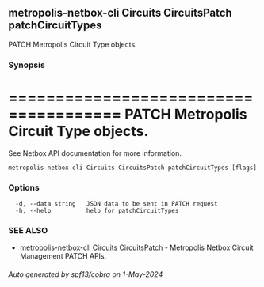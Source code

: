 ## metropolis-netbox-cli Circuits CircuitsPatch patchCircuitTypes

PATCH Metropolis Circuit Type objects.

### Synopsis


======================================
PATCH Metropolis Circuit Type objects.
======================================

See Netbox API documentation for more information.

```
metropolis-netbox-cli Circuits CircuitsPatch patchCircuitTypes [flags]
```

### Options

```
  -d, --data string   JSON data to be sent in PATCH request
  -h, --help          help for patchCircuitTypes
```

### SEE ALSO

* [metropolis-netbox-cli Circuits CircuitsPatch](metropolis-netbox-cli_Circuits_CircuitsPatch.md)	 - Metropolis Netbox Circuit Management PATCH APIs.

###### Auto generated by spf13/cobra on 1-May-2024
